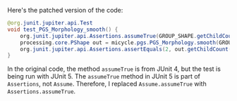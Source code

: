 Here's the patched version of the code:

```java
@org.junit.jupiter.api.Test
void test_PGS_Morphology_smooth() {
    org.junit.jupiter.api.Assertions.assumeTrue(GROUP_SHAPE.getChildCount() == 2);
    processing.core.PShape out = micycle.pgs.PGS_Morphology.smooth(GROUP_SHAPE, 0.5);
    org.junit.jupiter.api.Assertions.assertEquals(2, out.getChildCount());
}
```

In the original code, the method `assumeTrue` is from JUnit 4, but the test is being run with JUnit 5. The `assumeTrue` method in JUnit 5 is part of `Assertions`, not `Assume`. Therefore, I replaced `Assume.assumeTrue` with `Assertions.assumeTrue`.